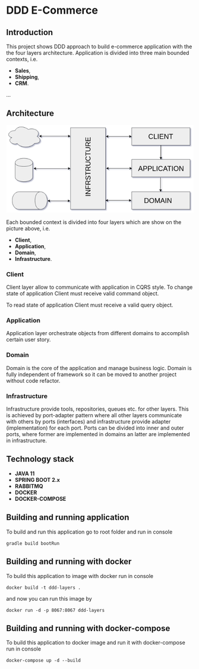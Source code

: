 # DDD E-Commerce
## Introduction

This project shows DDD approach to build e-commerce application with the the four layers architecture. Application is divided into three main bounded contexts, i.e. 
*   **Sales**,
*   **Shipping**,
*   **CRM**.

...
## Architecture
![Layered architecture](./resources/layered.png?raw=true)

Each bounded context is divided into four layers which are show on the picture above, i.e.
*   **Client**,
*   **Application**,
*   **Domain**,
*   **Infrastructure**.

### Client
Client layer allow to communicate with application in CQRS style. To change state of application Client must receive valid command object.

To read state of application Client must receive a valid query object.

### Application
Application layer orchestrate objects from different domains to accomplish certain user story.

### Domain
Domain is the core of the application and manage business logic. Domain is fully independent of framework so it can be moved to another project without code refactor.

### Infrastructure
Infrastructure provide tools, repositories, queues etc. for other layers. This is achieved by port-adapter pattern where all other layers communicate with others by ports (interfaces) and infrastructure provide adapter (implementation) for each port.
Ports can be divided into inner and outer ports, where former are implemented in domains an latter are implemented in infrastructure.

## Technology stack
*   **JAVA 11**
*   **SPRING BOOT 2.x**
*   **RABBITMQ**
*   **DOCKER**
*   **DOCKER-COMPOSE**

## Building and running application
To build and run this application go to root folder and run in console  

    gradle build bootRun

## Building  and running with docker
To build this application to image with docker run in console

    docker build -t ddd-layers .

and now you can run this image by

    docker run -d -p 8067:8067 ddd-layers
    
## Building and running with docker-compose
To build this application to docker image and run it with docker-compose run in console

    docker-compose up -d --build
